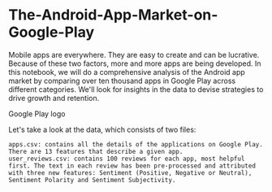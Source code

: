 # The-Android-App-Market-on-Google-Play



Mobile apps are everywhere. They are easy to create and can be lucrative. Because of these two factors, more and more apps are being developed. In this notebook, we will do a comprehensive analysis of the Android app market by comparing over ten thousand apps in Google Play across different categories. We'll look for insights in the data to devise strategies to drive growth and retention.

Google Play logo

Let's take a look at the data, which consists of two files:

    apps.csv: contains all the details of the applications on Google Play. There are 13 features that describe a given app.
    user_reviews.csv: contains 100 reviews for each app, most helpful first. The text in each review has been pre-processed and attributed with three new features: Sentiment (Positive, Negative or Neutral), Sentiment Polarity and Sentiment Subjectivity.

